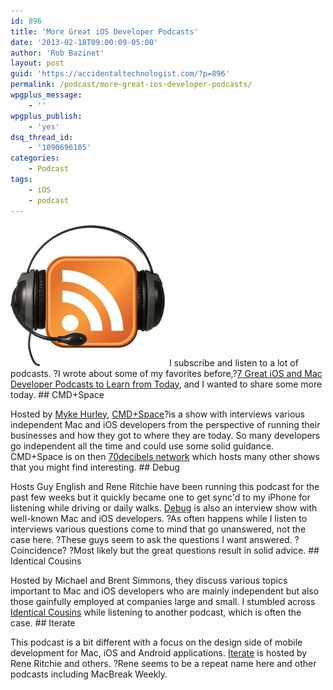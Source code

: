 ```yaml
---
id: 896
title: 'More Great iOS Developer Podcasts'
date: '2013-02-18T09:00:09-05:00'
author: 'Rob Bazinet'
layout: post
guid: 'https://accidentaltechnologist.com/?p=896'
permalink: /podcast/more-great-ios-developer-podcasts/
wpgplus_message:
    - ''
wpgplus_publish:
    - 'yes'
dsq_thread_id:
    - '1090696185'
categories:
    - Podcast
tags:
    - iOS
    - podcast
---
```


![Podcast RSS](/assets/img/2013/02/Podcast-RSS.jpg "Podcast-RSS.jpg") I subscribe and listen to a lot of podcasts. ?I wrote about some of my favorites before,?[7 Great iOS and Mac Developer Podcasts to Learn from Today](https://accidentaltechnologist.com/objective-c-2/7-great-ios-and-mac-developer-podcasts-to-learn-from-today/), and I wanted to share some more today. ## CMD+Space

 Hosted by [Myke Hurley](https://www.70decibels.com/hosts/myke-hurley.html), [CMD+Space](https://www.70decibels.com/cmdspace)?is a show with interviews various independent Mac and iOS developers from the perspective of running their businesses and how they got to where they are today. So many developers go independent all the time and could use some solid guidance. CMD+Space is on then [70decibels network](https://www.70decibels.com/shows/) which hosts many other shows that you might find interesting. ## Debug

 Hosts Guy English and Rene Ritchie have been running this podcast for the past few weeks but it quickly became one to get sync'd to my iPhone for listening while driving or daily walks. [Debug](https://itunes.apple.com/us/podcast/debug/id578812394) is also an interview show with well-known Mac and iOS developers. ?As often happens while I listen to interviews various questions come to mind that go unanswered, not the case here. ?These guys seem to ask the questions I want answered. ?Coincidence? ?Most likely but the great questions result in solid advice. ## Identical Cousins

 Hosted by Michael and Brent Simmons, they discuss various topics important to Mac and iOS developers who are mainly independent but also those gainfully employed at companies large and small. I stumbled across [Identical Cousins](https://identicalcousins.net) while listening to another podcast, which is often the case. ## Iterate

 This podcast is a bit different with a focus on the design side of mobile development for Mac, iOS and Android applications. [Iterate](https://bjango.com/articles/iterate/) is hosted by Rene Ritchie and others. ?Rene seems to be a repeat name here and other podcasts including MacBreak Weekly.